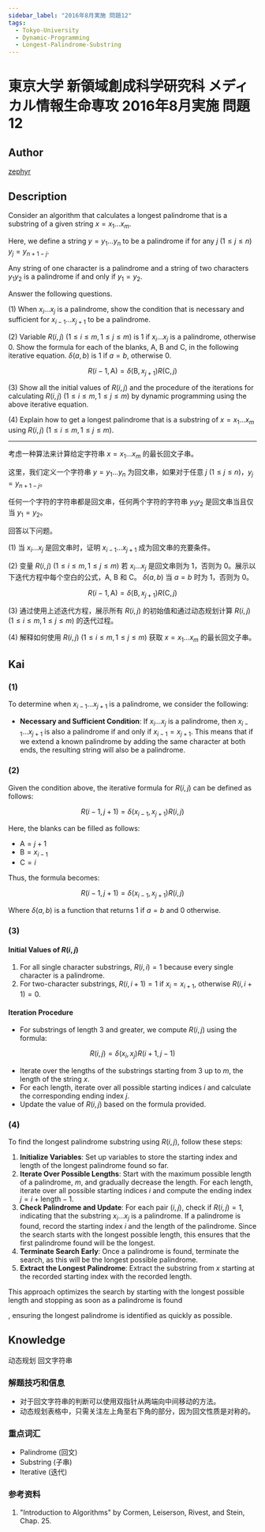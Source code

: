 ```yaml
---
sidebar_label: "2016年8月実施 問題12"
tags:
  - Tokyo-University
  - Dynamic-Programming
  - Longest-Palindrome-Substring
---
```


# 東京大学 新領域創成科学研究科 メディカル情報生命専攻 2016年8月実施 問題12

## **Author**
[zephyr](https://inshi-notes.zephyr-zdz.space/)

## **Description**
Consider an algorithm that calculates a longest palindrome that is a substring of a given string $x = x_1 \ldots x_m$.

Here, we define a string $y = y_1 \ldots y_n$ to be a palindrome if for any $j$ $(1 \leq j \leq n)$ $y_j = y_{n+1-j}$.

Any string of one character is a palindrome and a string of two characters $y_1 y_2$ is a palindrome if and only if $y_1 = y_2$.

Answer the following questions.

(1) When $x_i \ldots x_j$ is a palindrome, show the condition that is necessary and sufficient for $x_{i-1} \ldots x_{j+1}$ to be a palindrome.

(2) Variable $R(i, j)$ $(1 \leq i \leq m, 1 \leq j \leq m)$ is 1 if $x_i \ldots x_j$ is a palindrome, otherwise 0. Show the formula for each of the blanks, $\text{A}$, $\text{B}$ and $\text{C}$, in the following iterative equation. $\delta(a, b)$ is 1 if $a = b$, otherwise 0.

$$
R(i-1, \text{A}) = \delta(\text{B}, x_{j+1}) R(\text{C}, j)
$$

(3) Show all the initial values of $R(i, j)$ and the procedure of the iterations for calculating $R(i, j)$ $(1 \leq i \leq m, 1 \leq j \leq m)$ by dynamic programming using the above iterative equation.

(4) Explain how to get a longest palindrome that is a substring of $x = x_1 \ldots x_m$ using $R(i, j)$ $(1 \leq i \leq m, 1 \leq j \leq m)$.

---

考虑一种算法来计算给定字符串 $x = x_1 \ldots x_m$ 的最长回文子串。

这里，我们定义一个字符串 $y = y_1 \ldots y_n$ 为回文串，如果对于任意 $j$ $(1 \leq j \leq n)$，$y_j = y_{n+1-j}$。

任何一个字符的字符串都是回文串，任何两个字符的字符串 $y_1 y_2$ 是回文串当且仅当 $y_1 = y_2$。

回答以下问题。

(1) 当 $x_i \ldots x_j$ 是回文串时，证明 $x_{i-1} \ldots x_{j+1}$ 成为回文串的充要条件。

(2) 变量 $R(i, j)$ $(1 \leq i \leq m, 1 \leq j \leq m)$ 若 $x_i \ldots x_j$ 是回文串则为 1，否则为 0。展示以下迭代方程中每个空白的公式，$\text{A}$, $\text{B}$ 和 $\text{C}$。 $\delta(a, b)$ 当 $a = b$ 时为 1，否则为 0。

$$
R(i-1, \text{A}) = \delta(\text{B}, x_{j+1}) R(\text{C}, j)
$$

(3) 通过使用上述迭代方程，展示所有 $R(i, j)$ 的初始值和通过动态规划计算 $R(i, j)$ $(1 \leq i \leq m, 1 \leq j \leq m)$ 的迭代过程。

(4) 解释如何使用 $R(i, j)$ $(1 \leq i \leq m, 1 \leq j \leq m)$ 获取 $x = x_1 \ldots x_m$ 的最长回文子串。

## **Kai**
### (1)

To determine when $x_{i-1} \ldots x_{j+1}$ is a palindrome, we consider the following:

- **Necessary and Sufficient Condition**: If $x_i \ldots x_j$ is a palindrome, then $x_{i-1} \ldots x_{j+1}$ is also a palindrome if and only if $x_{i-1} = x_{j+1}$. This means that if we extend a known palindrome by adding the same character at both ends, the resulting string will also be a palindrome.

### (2)

Given the condition above, the iterative formula for $R(i, j)$ can be defined as follows:

$$
R(i-1, j+1) = \delta(x_{i-1}, x_{j+1}) R(i, j)
$$

Here, the blanks can be filled as follows:

- $\text{A} = j + 1$
- $\text{B} = x_{i-1}$
- $\text{C} = i$

Thus, the formula becomes:

$$
R(i-1, j+1) = \delta(x_{i-1}, x_{j+1}) R(i, j)
$$

Where $\delta(a, b)$ is a function that returns 1 if $a = b$ and 0 otherwise.

### (3)

#### Initial Values of $R(i, j)$

1. For all single character substrings, $R(i, i) = 1$ because every single character is a palindrome.
2. For two-character substrings, $R(i, i+1) = 1$ if $x_i = x_{i+1}$, otherwise $R(i, i+1) = 0$.

#### Iteration Procedure

- For substrings of length 3 and greater, we compute $R(i, j)$ using the formula:

$$
R(i, j) = \delta(x_i, x_j) R(i+1, j-1)
$$

- Iterate over the lengths of the substrings starting from 3 up to $m$, the length of the string $x$.
- For each length, iterate over all possible starting indices $i$ and calculate the corresponding ending index $j$.
- Update the value of $R(i, j)$ based on the formula provided.

### (4)

To find the longest palindrome substring using $R(i, j)$, follow these steps:

1. **Initialize Variables**: Set up variables to store the starting index and length of the longest palindrome found so far.
2. **Iterate Over Possible Lengths**: Start with the maximum possible length of a palindrome, $m$, and gradually decrease the length. For each length, iterate over all possible starting indices $i$ and compute the ending index $j = i + \text{length} - 1$.
3. **Check Palindrome and Update**: For each pair $(i, j)$, check if $R(i, j) = 1$, indicating that the substring $x_i \ldots x_j$ is a palindrome. If a palindrome is found, record the starting index $i$ and the length of the palindrome. Since the search starts with the longest possible length, this ensures that the first palindrome found will be the longest.
4. **Terminate Search Early**: Once a palindrome is found, terminate the search, as this will be the longest possible palindrome.
5. **Extract the Longest Palindrome**: Extract the substring from $x$ starting at the recorded starting index with the recorded length.

This approach optimizes the search by starting with the longest possible length and stopping as soon as a palindrome is found

, ensuring the longest palindrome is identified as quickly as possible.

## **Knowledge**

动态规划 回文字符串

### 解题技巧和信息

- 对于回文字符串的判断可以使用双指针从两端向中间移动的方法。
- 动态规划表格中，只需关注左上角至右下角的部分，因为回文性质是对称的。

### 重点词汇

- Palindrome (回文)
- Substring (子串)
- Iterative (迭代)

### 参考资料

1. "Introduction to Algorithms" by Cormen, Leiserson, Rivest, and Stein, Chap. 25.
